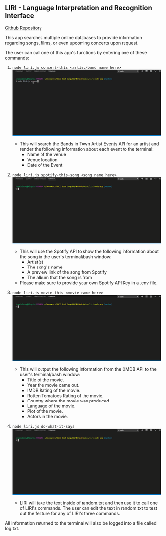 ## LIRI - Language Interpretation and Recognition Interface
[Github Repository](https://github.com/erinruthmaness/liri-node-app)

This app searches multiple online databases to provide information regarding songs, films, or even upcoming concerts upon request.

The user can call one of this app's functions by entering one of these commands:
1. `node liri.js concert-this <artist/band name here>`
![Concert-This Demo](/images/concert-this.gif)
   * This will search the Bands in Town Artist Events API for an artist and render the following information about each event to the terminal:
     * Name of the venue
     * Venue location
     * Date of the Event

2. `node liri.js spotify-this-song <song name here>`
![Spotify-This-Song Demo](/images/spotify-this-song.gif)
   * This will use the Spotify API to show the following information about the song in the user's terminal/bash window:
     * Artist(s)
     * The song's name
     * A preview link of the song from Spotify
     * The album that the song is from
   * Please make sure to provide your own Spotify API Key in a .env file.

3. `node liri.js movie-this <movie name here>`
![Movie-This Demo](/images/movie-this.gif)
   * This will output the following information from the OMDB API to the user's terminal/bash window:
       * Title of the movie.
       * Year the movie came out.
       * IMDB Rating of the movie.
       * Rotten Tomatoes Rating of the movie.
       * Country where the movie was produced.
       * Language of the movie.
       * Plot of the movie.
       * Actors in the movie.

4. `node liri.js do-what-it-says`
![Do-What-It-Says Demo](/images/do-what-it-says.gif)
   * LIRI will take the text inside of random.txt and then use it to call one of LIRI's commands.  The user can edit the text in random.txt to test out the feature for any of LIRI's three commands.

All information returned to the terminal will also be logged into a file called log.txt.


